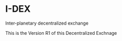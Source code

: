 # I-DEX

Inter-planetary decentralized exchange

This is the Version R1 of this Decentralized Exchnage
